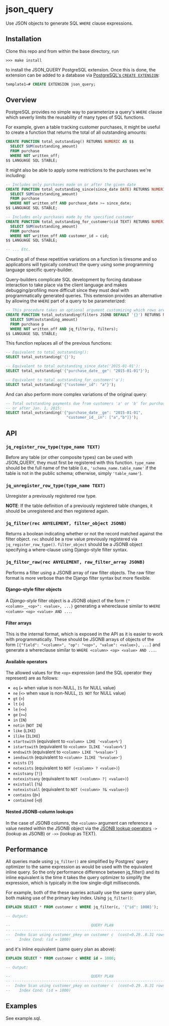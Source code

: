 # json_query

Use JSON objects to generate SQL ```WHERE``` clause expressions.


## Installation

Clone this repo and from within the base directory, run

```
>>> make install
```

to install the JSON_QUERY PostgreSQL extension. Once this is done, the extension can be added
to a database via [PostgreSQL's `CREATE EXTENSION`](https://www.postgresql.org/docs/9.6/static/sql-createextension.html):

```SQL
template1=# CREATE EXTENSION json_query;
```

## Overview

PostgreSQL provides no simple way to parameterize a query's ```WHERE``` clause
which severly limits the reusability of many types of SQL functions.

For example, given a table tracking customer purchases, it might be useful to
create a function that returns the total of all outstanding amounts:

```SQL
CREATE FUNCTION total_outstanding() RETURNS NUMERIC AS $$
  SELECT SUM(outstanding_amount)
  FROM purchase
  WHERE NOT written_off;
$$ LANGUAGE SQL STABLE;
```

It might also be able to apply some restrictions to the purchases we're including:

```SQL
-- Includes only purchases made on or after the given date
CREATE FUNCTION total_outstanding_since(since_date DATE) RETURNS NUMERIC AS $$
  SELECT SUM(outstanding_amount)
  FROM purchase
  WHERE NOT written_off AND purchase_date >= since_date;
$$ LANGUAGE SQL STABLE;

-- Includes only purchases made by the specified customer
CREATE FUNCTION total_outstanding_for_customer(cid TEXT) RETURNS NUMERIC AS $$
  SELECT SUM(outstanding_amount)
  FROM purchase
  WHERE NOT written_off AND customer_id = cid;
$$ LANGUAGE SQL STABLE;

-- ... Etc.
```

Creating all of these repetitive variations on a function is tiresome and so applications will
typically construct the query using some programming language specific query-builder.

Query-builders complicate SQL development by forcing database interaction to take place via the
client language and makes debugging/profiling more difficult since they must deal with programmatically
generated queries. This extension provides an alternative by allowing the `WHERE` part of a query to be
parameterized:

```SQL
-- This procedure takes an optional argument customizing which rows are included in the aggregate.
CREATE FUNCTION total_outstanding(filters JSONB DEFAULT '{}') RETURNS NUMERIC AS $$
  SELECT SUM(outstanding_amount)
  FROM purchase p
  WHERE NOT written_off AND jq_filter(p, filters);
$$ LANGUAGE SQL STABLE;
```

This function replaces all of the previous functions:

```SQL
-- Equivalent to total_outstanding():
SELECT total_outstanding('{}');

-- Equivalent to total_outstanding_since_date('2015-01-01'):
SELECT total_outstanding('{"purchase_date__ge": "2015-01-01"}');

-- Equivalent to total_outstanding_for_customer('a'):
SELECT total_outstanding('{"customer_id": "a"}');
```

And can also perform more complex variations of the original query:

```SQL
-- Total outstanding payments due from customers 'a' or 'b' for purchases on
-- or after Jan. 1, 2015:
SELECT total_outstanding('{"purchase_date__ge": "2015-01-01",
                           "customer_id__in": ["a","b"]}');
```

## API

### `jq_register_row_type(type_name TEXT)`
Before any table (or other composite types) can be used with JSON_QUERY, they must first be registered
with this function. `type_name` should be the full name of the table (i.e., `'schema_name.table_name'`
if the table is not in the public schema; otherwise, simply `'table_name'`).

### `jq_unregister_row_type(type_name TEXT)`
Unregister a previously registered row type.

**NOTE**: If the table definition of a previously registered table changes, it should be unregistered
and then registered again.

### `jq_filter(rec ANYELEMENT, filter_object JSONB)`
Returns a boolean indicating whether or not the record matched against the filter object. `rec` should
be a row value previously registered via `jq_register_row_type()`. `filter_object` should be a JSONB
object specifying a where-clause using Django-style filter syntax.

### `jq_filter_raw(rec ANYELEMENT, raw_filter_array JSONB)`
Performs a filter using a JSONB array of raw filter objects. The raw filter format is more verbose than
the Django filter syntax but more flexible.

#### Django-style filter objects
A *Django-style* filter object is a JSONB object of the form `{"<column>__<op>": <value>, ...}` generating
a whereclause similar to `WHERE <column> <op> <value> AND ...`.

#### Filter arrays
This is the internal format, which is exposed in the API as it is easier to work with programmatically.
These should be JSONB arrays of objects of the form `[{"field": "<column>", "op": "<op>", "value": <value>}, ...]`
and generate a whereclause similar to `WHERE <column> <op> <value> AND ...`.

#### Available operators
The allowed values for the `<op>` expression (and the SQL operator they represent) are as follows:
 * `eq` (`=` when value is non-NULL, `IS` for NULL value)
 * `ne` (`<>` when vaue is non-NULL, `IS NOT` for NULL value)
 * `gt` (`>`)
 * `lt` (`<`)
 * `le` (`<=`)
 * `ge` (`>=`)
 * `in` (`IN`)
 * `notin` (`NOT IN`)
 * `like` (`LIKE`)
 * `ilike` (`ILIKE`)
 * `startswith` (equivalent to `<column> LIKE '<value>%'`)
 * `istartswith` (equivalent to `<column> ILIKE '<value>%'`)
 * `endswith` (equivalent to `<column> LIKE '%<value>'`)
 * `iendswith` (equivalent to `<column> ILIKE '%<value>'`)
 * `exists` (`?`)
 * `notexists` (equivalent to `NOT (<column> ? <value>)`)
 * `existsany` (`?|`)
 * `notexistsany` (equivalent to `NOT (<column> ?| <value>)`)
 * `existsall` (`?&`)
 * `notexistsall` (equivalent to `NOT (<column> ?& <value>)`)
 * `contains` (`@>`)
 * `contained` (`<@`)

#### Nested JSONB-column lookups
In the case of JSONB columns, the `<column>` argument can reference a value nested within the JSONB object
via the [JSONB lookup operators](https://www.postgresql.org/docs/9.6/static/functions-json.html#FUNCTIONS-JSON-OP-TABLE)
`->` (lookup as JSONB) or `->>` (lookup as TEXT).


## Performance

All queries made using ```jq_filter()``` are simplified by Postgres'
query optimizer to the same expression as would be used with the equivalent
inline query. So the only performance difference between jq_filter()
and its inline equivalent is the time it takes the query optimizer to simplify
the expression, which is typically in the low single-digit milliseconds.

For example, both of the these queries actually use the same query plan, both
making use of the primary key index. Using ```jq_filter()```:

```SQL
EXPLAIN SELECT * FROM customer c WHERE jq_filter(c, '{"id": 1000}');

-- Output:

--                                    QUERY PLAN                                    
-- ---------------------------------------------------------------------------------
--  Index Scan using customer_pkey on customer c  (cost=0.29..8.31 rows=1 width=68)
--    Index Cond: (id = 1000)
```

and it's inline equivalent (same query plan as above):

```SQL
EXPLAIN SELECT * FROM customer c WHERE id = 1000;

-- Output:

--                                    QUERY PLAN                                    
-- ---------------------------------------------------------------------------------
--  Index Scan using customer_pkey on customer c  (cost=0.29..8.31 rows=1 width=68)
--    Index Cond: (id = 1000)
```

## Examples

See example.sql.
